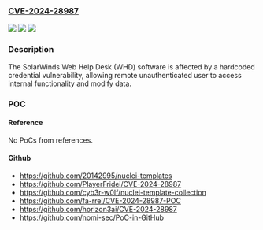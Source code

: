 ### [CVE-2024-28987](https://cve.mitre.org/cgi-bin/cvename.cgi?name=CVE-2024-28987)
![](https://img.shields.io/static/v1?label=Product&message=Web%20Help%20Desk&color=blue)
![](https://img.shields.io/static/v1?label=Version&message=n%2Fa&color=blue)
![](https://img.shields.io/static/v1?label=Vulnerability&message=CWE-798%20Use%20of%20Hard-coded%20Credentials&color=brighgreen)

### Description

The SolarWinds Web Help Desk (WHD) software is affected by a hardcoded credential vulnerability, allowing remote unauthenticated user to access internal functionality and modify data.

### POC

#### Reference
No PoCs from references.

#### Github
- https://github.com/20142995/nuclei-templates
- https://github.com/PlayerFridei/CVE-2024-28987
- https://github.com/cyb3r-w0lf/nuclei-template-collection
- https://github.com/fa-rrel/CVE-2024-28987-POC
- https://github.com/horizon3ai/CVE-2024-28987
- https://github.com/nomi-sec/PoC-in-GitHub

